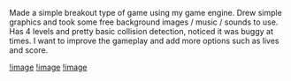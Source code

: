 Made a simple breakout type of game using my game engine. Drew simple graphics and took some free background images / music / sounds to use. Has 4 levels and pretty basic collision detection, noticed it was buggy at times. I want to improve the gameplay and add more options such as lives and score.

[!image](http://i5.photobucket.com/albums/y158/pairenoid/lvl2_zpsbb4486ea.png)
[!image](http://s5.photobucket.com/user/pairenoid/media/level3_zps62d14e36.png.html)
[!image](http://i5.photobucket.com/albums/y158/pairenoid/lvl1_zpsae6d60cf.png)
